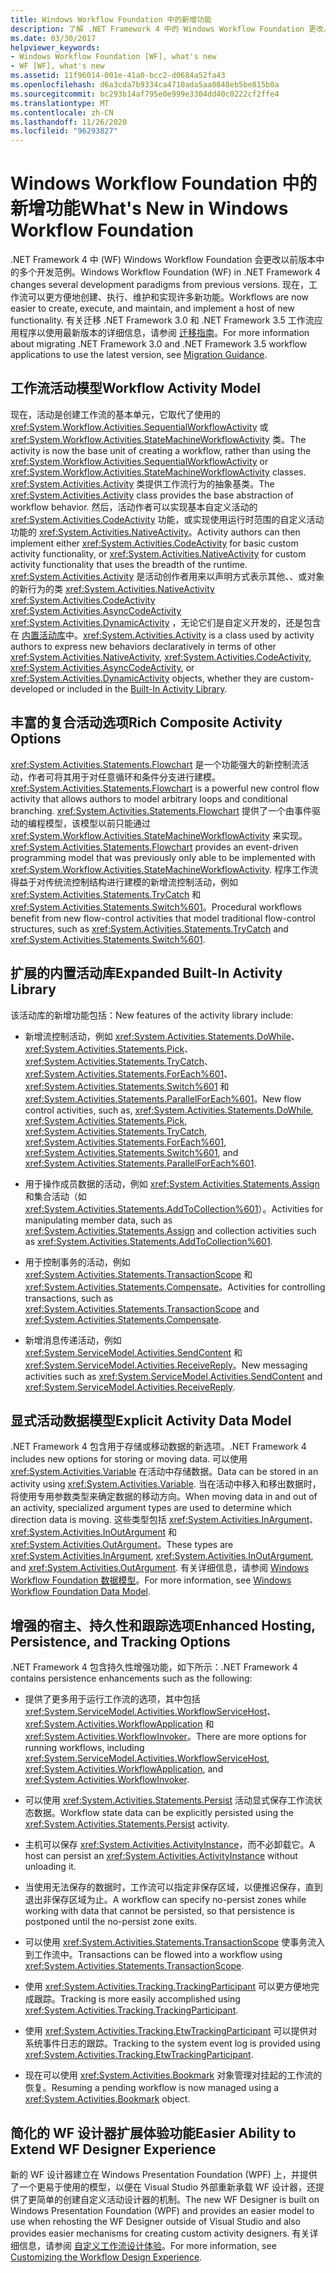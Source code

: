 ```yaml
---
title: Windows Workflow Foundation 中的新增功能
description: 了解 .NET Framework 4 中的 Windows Workflow Foundation 更改。 工作流更易于创建、执行和维护。
ms.date: 03/30/2017
helpviewer_keywords:
- Windows Workflow Foundation [WF], what's new
- WF [WF], what's new
ms.assetid: 11f96014-001e-41a0-bcc2-d0684a52fa43
ms.openlocfilehash: d6a3cda7b9334ca4710ada5aa0848eb5be815b0a
ms.sourcegitcommit: bc293b14af795e0e999e3304dd40c0222cf2ffe4
ms.translationtype: MT
ms.contentlocale: zh-CN
ms.lasthandoff: 11/26/2020
ms.locfileid: "96293827"
---
```

# <a name="whats-new-in-windows-workflow-foundation"></a><span data-ttu-id="5a83b-104">Windows Workflow Foundation 中的新增功能</span><span class="sxs-lookup"><span data-stu-id="5a83b-104">What's New in Windows Workflow Foundation</span></span>

<span data-ttu-id="5a83b-105">.NET Framework 4 中 (WF) Windows Workflow Foundation 会更改以前版本中的多个开发范例。</span><span class="sxs-lookup"><span data-stu-id="5a83b-105">Windows Workflow Foundation (WF) in .NET Framework 4 changes several development paradigms from previous versions.</span></span> <span data-ttu-id="5a83b-106">现在，工作流可以更方便地创建、执行、维护和实现许多新功能。</span><span class="sxs-lookup"><span data-stu-id="5a83b-106">Workflows are now easier to create, execute, and maintain, and implement a host of new functionality.</span></span> <span data-ttu-id="5a83b-107">有关迁移 .NET Framework 3.0 和 .NET Framework 3.5 工作流应用程序以使用最新版本的详细信息，请参阅 [迁移指南](migration-guidance.md)。</span><span class="sxs-lookup"><span data-stu-id="5a83b-107">For more information about migrating .NET Framework 3.0 and .NET Framework 3.5 workflow applications to use the latest version, see [Migration Guidance](migration-guidance.md).</span></span>

## <a name="workflow-activity-model"></a><span data-ttu-id="5a83b-108">工作流活动模型</span><span class="sxs-lookup"><span data-stu-id="5a83b-108">Workflow Activity Model</span></span>

 <span data-ttu-id="5a83b-109">现在，活动是创建工作流的基本单元，它取代了使用的 <xref:System.Workflow.Activities.SequentialWorkflowActivity> 或 <xref:System.Workflow.Activities.StateMachineWorkflowActivity> 类。</span><span class="sxs-lookup"><span data-stu-id="5a83b-109">The activity is now the base unit of creating a workflow, rather than using the <xref:System.Workflow.Activities.SequentialWorkflowActivity> or <xref:System.Workflow.Activities.StateMachineWorkflowActivity> classes.</span></span> <span data-ttu-id="5a83b-110"><xref:System.Activities.Activity> 类提供工作流行为的抽象基类。</span><span class="sxs-lookup"><span data-stu-id="5a83b-110">The <xref:System.Activities.Activity> class provides the base abstraction of workflow behavior.</span></span> <span data-ttu-id="5a83b-111">然后，活动作者可以实现基本自定义活动的 <xref:System.Activities.CodeActivity> 功能，或实现使用运行时范围的自定义活动功能的 <xref:System.Activities.NativeActivity>。</span><span class="sxs-lookup"><span data-stu-id="5a83b-111">Activity authors can then implement either <xref:System.Activities.CodeActivity> for basic custom activity functionality, or <xref:System.Activities.NativeActivity> for custom activity functionality that uses the breadth of the runtime.</span></span> <span data-ttu-id="5a83b-112"><xref:System.Activities.Activity> 是活动创作者用来以声明方式表示其他、、或对象的新行为的类 <xref:System.Activities.NativeActivity> <xref:System.Activities.CodeActivity> <xref:System.Activities.AsyncCodeActivity> <xref:System.Activities.DynamicActivity> ，无论它们是自定义开发的，还是包含在 [内置活动库](net-framework-4-5-built-in-activity-library.md)中。</span><span class="sxs-lookup"><span data-stu-id="5a83b-112"><xref:System.Activities.Activity> is a class used by activity authors to express new behaviors declaratively in terms of other <xref:System.Activities.NativeActivity>, <xref:System.Activities.CodeActivity>, <xref:System.Activities.AsyncCodeActivity>, or <xref:System.Activities.DynamicActivity> objects, whether they are custom-developed or included in the [Built-In Activity Library](net-framework-4-5-built-in-activity-library.md).</span></span>

## <a name="rich-composite-activity-options"></a><span data-ttu-id="5a83b-113">丰富的复合活动选项</span><span class="sxs-lookup"><span data-stu-id="5a83b-113">Rich Composite Activity Options</span></span>

 <span data-ttu-id="5a83b-114"><xref:System.Activities.Statements.Flowchart> 是一个功能强大的新控制流活动，作者可将其用于对任意循环和条件分支进行建模。</span><span class="sxs-lookup"><span data-stu-id="5a83b-114"><xref:System.Activities.Statements.Flowchart> is a powerful new control flow activity that allows authors to model arbitrary loops and conditional branching.</span></span> <span data-ttu-id="5a83b-115"><xref:System.Activities.Statements.Flowchart> 提供了一个由事件驱动的编程模型，该模型以前只能通过 <xref:System.Workflow.Activities.StateMachineWorkflowActivity> 来实现。</span><span class="sxs-lookup"><span data-stu-id="5a83b-115"><xref:System.Activities.Statements.Flowchart> provides an event-driven programming model that was previously only able to be implemented with <xref:System.Workflow.Activities.StateMachineWorkflowActivity>.</span></span> <span data-ttu-id="5a83b-116">程序工作流得益于对传统流控制结构进行建模的新增流控制活动，例如 <xref:System.Activities.Statements.TryCatch> 和 <xref:System.Activities.Statements.Switch%601>。</span><span class="sxs-lookup"><span data-stu-id="5a83b-116">Procedural workflows benefit from new flow-control activities that model traditional flow-control structures, such as <xref:System.Activities.Statements.TryCatch> and <xref:System.Activities.Statements.Switch%601>.</span></span>

## <a name="expanded-built-in-activity-library"></a><span data-ttu-id="5a83b-117">扩展的内置活动库</span><span class="sxs-lookup"><span data-stu-id="5a83b-117">Expanded Built-In Activity Library</span></span>

 <span data-ttu-id="5a83b-118">该活动库的新增功能包括：</span><span class="sxs-lookup"><span data-stu-id="5a83b-118">New features of the activity library include:</span></span>

- <span data-ttu-id="5a83b-119">新增流控制活动，例如 <xref:System.Activities.Statements.DoWhile>、<xref:System.Activities.Statements.Pick>、<xref:System.Activities.Statements.TryCatch>、<xref:System.Activities.Statements.ForEach%601>、<xref:System.Activities.Statements.Switch%601> 和 <xref:System.Activities.Statements.ParallelForEach%601>。</span><span class="sxs-lookup"><span data-stu-id="5a83b-119">New flow control activities, such as, <xref:System.Activities.Statements.DoWhile>, <xref:System.Activities.Statements.Pick>, <xref:System.Activities.Statements.TryCatch>, <xref:System.Activities.Statements.ForEach%601>, <xref:System.Activities.Statements.Switch%601>, and <xref:System.Activities.Statements.ParallelForEach%601>.</span></span>

- <span data-ttu-id="5a83b-120">用于操作成员数据的活动，例如 <xref:System.Activities.Statements.Assign> 和集合活动（如 <xref:System.Activities.Statements.AddToCollection%601>）。</span><span class="sxs-lookup"><span data-stu-id="5a83b-120">Activities for manipulating member data, such as <xref:System.Activities.Statements.Assign> and collection activities such as <xref:System.Activities.Statements.AddToCollection%601>.</span></span>

- <span data-ttu-id="5a83b-121">用于控制事务的活动，例如 <xref:System.Activities.Statements.TransactionScope> 和 <xref:System.Activities.Statements.Compensate>。</span><span class="sxs-lookup"><span data-stu-id="5a83b-121">Activities for controlling transactions, such as <xref:System.Activities.Statements.TransactionScope> and <xref:System.Activities.Statements.Compensate>.</span></span>

- <span data-ttu-id="5a83b-122">新增消息传递活动，例如 <xref:System.ServiceModel.Activities.SendContent> 和 <xref:System.ServiceModel.Activities.ReceiveReply>。</span><span class="sxs-lookup"><span data-stu-id="5a83b-122">New messaging activities such as <xref:System.ServiceModel.Activities.SendContent> and <xref:System.ServiceModel.Activities.ReceiveReply>.</span></span>

## <a name="explicit-activity-data-model"></a><span data-ttu-id="5a83b-123">显式活动数据模型</span><span class="sxs-lookup"><span data-stu-id="5a83b-123">Explicit Activity Data Model</span></span>

 <span data-ttu-id="5a83b-124">.NET Framework 4 包含用于存储或移动数据的新选项。</span><span class="sxs-lookup"><span data-stu-id="5a83b-124">.NET Framework 4 includes new options for storing or moving data.</span></span> <span data-ttu-id="5a83b-125">可以使用 <xref:System.Activities.Variable> 在活动中存储数据。</span><span class="sxs-lookup"><span data-stu-id="5a83b-125">Data can be stored in an activity using <xref:System.Activities.Variable>.</span></span> <span data-ttu-id="5a83b-126">当在活动中移入和移出数据时，将使用专用参数类型来确定数据的移动方向。</span><span class="sxs-lookup"><span data-stu-id="5a83b-126">When moving data in and out of an activity, specialized argument types are used to determine which direction data is moving.</span></span> <span data-ttu-id="5a83b-127">这些类型包括 <xref:System.Activities.InArgument>、<xref:System.Activities.InOutArgument> 和 <xref:System.Activities.OutArgument>。</span><span class="sxs-lookup"><span data-stu-id="5a83b-127">These types are <xref:System.Activities.InArgument>, <xref:System.Activities.InOutArgument>, and <xref:System.Activities.OutArgument>.</span></span> <span data-ttu-id="5a83b-128">有关详细信息，请参阅 [Windows Workflow Foundation 数据模型](data-model.md)。</span><span class="sxs-lookup"><span data-stu-id="5a83b-128">For more information, see [Windows Workflow Foundation Data Model](data-model.md).</span></span>

## <a name="enhanced-hosting-persistence-and-tracking-options"></a><span data-ttu-id="5a83b-129">增强的宿主、持久性和跟踪选项</span><span class="sxs-lookup"><span data-stu-id="5a83b-129">Enhanced Hosting, Persistence, and Tracking Options</span></span>

 <span data-ttu-id="5a83b-130">.NET Framework 4 包含持久性增强功能，如下所示：</span><span class="sxs-lookup"><span data-stu-id="5a83b-130">.NET Framework 4 contains persistence enhancements such as the following:</span></span>

- <span data-ttu-id="5a83b-131">提供了更多用于运行工作流的选项，其中包括 <xref:System.ServiceModel.Activities.WorkflowServiceHost>、<xref:System.Activities.WorkflowApplication> 和 <xref:System.Activities.WorkflowInvoker>。</span><span class="sxs-lookup"><span data-stu-id="5a83b-131">There are more options for running workflows, including <xref:System.ServiceModel.Activities.WorkflowServiceHost>, <xref:System.Activities.WorkflowApplication>, and <xref:System.Activities.WorkflowInvoker>.</span></span>

- <span data-ttu-id="5a83b-132">可以使用 <xref:System.Activities.Statements.Persist> 活动显式保存工作流状态数据。</span><span class="sxs-lookup"><span data-stu-id="5a83b-132">Workflow state data can be explicitly persisted using the <xref:System.Activities.Statements.Persist> activity.</span></span>

- <span data-ttu-id="5a83b-133">主机可以保存 <xref:System.Activities.ActivityInstance>，而不必卸载它。</span><span class="sxs-lookup"><span data-stu-id="5a83b-133">A host can persist an <xref:System.Activities.ActivityInstance> without unloading it.</span></span>

- <span data-ttu-id="5a83b-134">当使用无法保存的数据时，工作流可以指定非保存区域，以便推迟保存，直到退出非保存区域为止。</span><span class="sxs-lookup"><span data-stu-id="5a83b-134">A workflow can specify no-persist zones while working with data that cannot be persisted, so that persistence is postponed until the no-persist zone exits.</span></span>

- <span data-ttu-id="5a83b-135">可以使用 <xref:System.Activities.Statements.TransactionScope> 使事务流入到工作流中。</span><span class="sxs-lookup"><span data-stu-id="5a83b-135">Transactions can be flowed into a workflow using <xref:System.Activities.Statements.TransactionScope>.</span></span>

- <span data-ttu-id="5a83b-136">使用 <xref:System.Activities.Tracking.TrackingParticipant> 可以更方便地完成跟踪。</span><span class="sxs-lookup"><span data-stu-id="5a83b-136">Tracking is more easily accomplished using <xref:System.Activities.Tracking.TrackingParticipant>.</span></span>

- <span data-ttu-id="5a83b-137">使用 <xref:System.Activities.Tracking.EtwTrackingParticipant> 可以提供对系统事件日志的跟踪。</span><span class="sxs-lookup"><span data-stu-id="5a83b-137">Tracking to the system event log is provided using <xref:System.Activities.Tracking.EtwTrackingParticipant>.</span></span>

- <span data-ttu-id="5a83b-138">现在可以使用 <xref:System.Activities.Bookmark> 对象管理对挂起的工作流的恢复。</span><span class="sxs-lookup"><span data-stu-id="5a83b-138">Resuming a pending workflow is now managed using a <xref:System.Activities.Bookmark> object.</span></span>

## <a name="easier-ability-to-extend-wf-designer-experience"></a><span data-ttu-id="5a83b-139">简化的 WF 设计器扩展体验功能</span><span class="sxs-lookup"><span data-stu-id="5a83b-139">Easier Ability to Extend WF Designer Experience</span></span>

 <span data-ttu-id="5a83b-140">新的 WF 设计器建立在 Windows Presentation Foundation (WPF) 上，并提供了一个更易于使用的模型，以便在 Visual Studio 外部重新承载 WF 设计器，还提供了更简单的创建自定义活动设计器的机制。</span><span class="sxs-lookup"><span data-stu-id="5a83b-140">The new WF Designer is built on Windows Presentation Foundation (WPF) and provides an easier model to use when rehosting the WF Designer outside of Visual Studio and also provides easier mechanisms for creating custom activity designers.</span></span> <span data-ttu-id="5a83b-141">有关详细信息，请参阅 [自定义工作流设计体验](customizing-the-workflow-design-experience.md)。</span><span class="sxs-lookup"><span data-stu-id="5a83b-141">For more information, see [Customizing the Workflow Design Experience](customizing-the-workflow-design-experience.md).</span></span>
